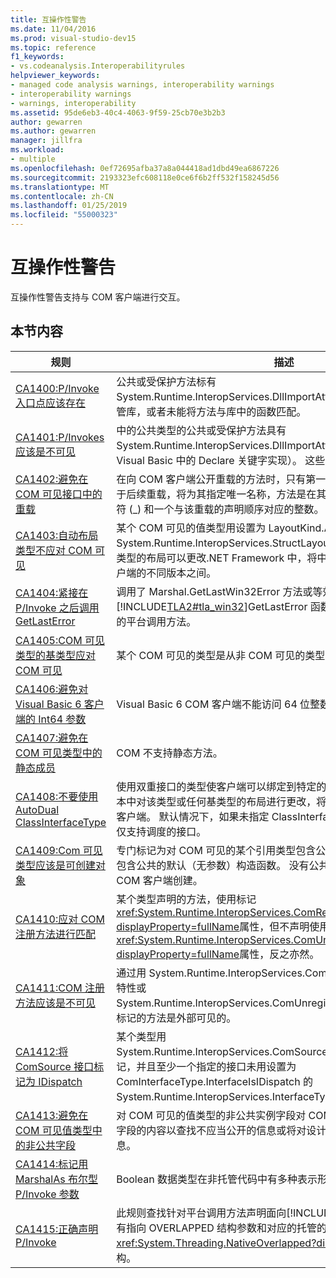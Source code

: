 ```yaml
---
title: 互操作性警告
ms.date: 11/04/2016
ms.prod: visual-studio-dev15
ms.topic: reference
f1_keywords:
- vs.codeanalysis.Interoperabilityrules
helpviewer_keywords:
- managed code analysis warnings, interoperability warnings
- interoperability warnings
- warnings, interoperability
ms.assetid: 95de6eb3-40c4-4063-9f59-25cb70e3b2b3
author: gewarren
ms.author: gewarren
manager: jillfra
ms.workload:
- multiple
ms.openlocfilehash: 0ef72695afba37a8a044418ad1dbd49ea6867226
ms.sourcegitcommit: 2193323efc608118e0ce6f6b2ff532f158245d56
ms.translationtype: MT
ms.contentlocale: zh-CN
ms.lasthandoff: 01/25/2019
ms.locfileid: "55000323"
---
```

# <a name="interoperability-warnings"></a>互操作性警告

互操作性警告支持与 COM 客户端进行交互。

## <a name="in-this-section"></a>本节内容

| 规则 | 描述 |
| - | - |
| [CA1400:P/Invoke 入口点应该存在](../code-quality/ca1400-p-invoke-entry-points-should-exist.md) | 公共或受保护方法标有 System.Runtime.InteropServices.DllImportAttribute 特性。 未能找到非托管库，或者未能将方法与库中的函数匹配。 |
| [CA1401:P/Invokes 应该是不可见](../code-quality/ca1401-p-invokes-should-not-be-visible.md) | 中的公共类型的公共或受保护方法具有 System.Runtime.InteropServices.DllImportAttribute 特性 （还通过在 Visual Basic 中的 Declare 关键字实现）。 这些方法不能公开。 |
| [CA1402:避免在 COM 可见接口中的重载](../code-quality/ca1402-avoid-overloads-in-com-visible-interfaces.md) | 在向 COM 客户端公开重载的方法时，只有第一个方法重载保留其名称。 对于后续重载，将为其指定唯一名称，方法是在其名称后面追加一个下划线字符 (_) 和一个与该重载的声明顺序对应的整数。 |
| [CA1403:自动布局类型不应对 COM 可见](../code-quality/ca1403-auto-layout-types-should-not-be-com-visible.md) | 某个 COM 可见的值类型用设置为 LayoutKind.Auto 的 System.Runtime.InteropServices.StructLayoutAttribute 特性标记。这些类型的布局可以更改.NET Framework 中，将中断要求特定布局的 COM 客户端的不同版本之间。 |
| [CA1404:紧接在 P/Invoke 之后调用 GetLastError](../code-quality/ca1404-call-getlasterror-immediately-after-p-invoke.md) | 调用了 Marshal.GetLastWin32Error 方法或等效[!INCLUDE[TLA2#tla_win32](../code-quality/includes/tla2sharptla_win32_md.md)]GetLastError 函数，并紧位于前面的调用不到的平台调用方法。 |
| [CA1405:COM 可见类型的基类型应对 COM 可见](../code-quality/ca1405-com-visible-type-base-types-should-be-com-visible.md) | 某个 COM 可见的类型是从非 COM 可见的类型派生而来。 |
| [CA1406:避免对 Visual Basic 6 客户端的 Int64 参数](../code-quality/ca1406-avoid-int64-arguments-for-visual-basic-6-clients.md) | Visual Basic 6 COM 客户端不能访问 64 位整数。 |
| [CA1407:避免在 COM 可见类型中的静态成员](../code-quality/ca1407-avoid-static-members-in-com-visible-types.md) | COM 不支持静态方法。 |
| [CA1408:不要使用 AutoDual ClassInterfaceType](../code-quality/ca1408-do-not-use-autodual-classinterfacetype.md) | 使用双重接口的类型使客户端可以绑定到特定的接口布局。 如果在将来的版本中对该类型或任何基类型的布局进行更改，将中断绑定到该接口的 COM 客户端。 默认情况下，如果未指定 ClassInterfaceAttribute 特性，则使用仅支持调度的接口。 |
| [CA1409:Com 可见类型应该是可创建对象](../code-quality/ca1409-com-visible-types-should-be-creatable.md) | 专门标记为对 COM 可见的某个引用类型包含公共的参数化构造函数，但不包含公共的默认（无参数）构造函数。 没有公共默认构造函数的类型不能由 COM 客户端创建。 |
| [CA1410:应对 COM 注册方法进行匹配](../code-quality/ca1410-com-registration-methods-should-be-matched.md) | 某个类型声明的方法，使用标记<xref:System.Runtime.InteropServices.ComRegisterFunctionAttribute?displayProperty=fullName>属性，但不声明使用标记的方法<xref:System.Runtime.InteropServices.ComUnregisterFunctionAttribute?displayProperty=fullName>属性，反之亦然。 |
| [CA1411:COM 注册方法应该是不可见](../code-quality/ca1411-com-registration-methods-should-not-be-visible.md) | 通过用 System.Runtime.InteropServices.ComRegisterFunctionAttribute 特性或 System.Runtime.InteropServices.ComUnregisterFunctionAttribute 特性标记的方法是外部可见的。 |
| [CA1412:将 ComSource 接口标记为 IDispatch](../code-quality/ca1412-mark-comsource-interfaces-as-idispatch.md) | 某个类型用 System.Runtime.InteropServices.ComSourceInterfacesAttribute 特性标记，并且至少一个指定的接口未用设置为 ComInterfaceType.InterfaceIsIDispatch 的 System.Runtime.InteropServices.InterfaceTypeAttribute 特性标记。 |
| [CA1413:避免在 COM 可见值类型中的非公共字段](../code-quality/ca1413-avoid-non-public-fields-in-com-visible-value-types.md) | 对 COM 可见的值类型的非公共实例字段对 COM 客户端可见。 请检查各个字段的内容以查找不应当公开的信息或将对设计或安全性造成意外影响的信息。 |
| [CA1414:标记用 MarshalAs 布尔型 P/Invoke 参数](../code-quality/ca1414-mark-boolean-p-invoke-arguments-with-marshalas.md) | Boolean 数据类型在非托管代码中有多种表示形式。 |
| [CA1415:正确声明 P/Invoke](../code-quality/ca1415-declare-p-invokes-correctly.md) | 此规则查找针对平台调用方法声明面向[!INCLUDE[TLA2#tla_win32](../code-quality/includes/tla2sharptla_win32_md.md)]函数具有指向 OVERLAPPED 结构参数和对应的托管的参数不是一个指向<xref:System.Threading.NativeOverlapped?displayProperty=fullName>结构。 |